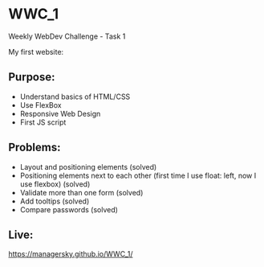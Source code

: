 # WWC_1
Weekly WebDev Challenge - Task 1

My first website:

## Purpose:

- Understand basics of HTML/CSS
- Use FlexBox
- Responsive Web Design
- First JS script

## Problems:

- Layout and positioning elements (solved)
- Positioning elements next to each other (first time I use float: left, now I use flexbox) (solved)
- Validate more than one form (solved)
- Add tooltips (solved)
- Compare passwords (solved)

## Live:

https://managersky.github.io/WWC_1/
